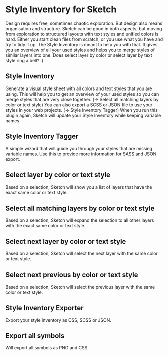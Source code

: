 # Style Inventory for Sketch

Design requires free, sometimes chaotic exploration. But design also means organisation and structure. Sketch can be good in both aspects, but moving from exploration to structured layouts with text styles and unified colors is hard. Either you start clean files from scratch, or you use what you have and try to tidy it up. The Style Inventory is meant to help you with that. It gives you an overview of all your used styles and helps you to merge styles of similar layers into one. Does select layer by color or select layer by text style ring a bell? :)

## Style Inventory
Generate a visual style sheet with all colors and text styles that you are using. This will help you to get an overview of your used styles so you can merge styles that are very close together. (-> Select all matching layers by color or text style) You can also export a SCSS or JSON file to use your styles in your web projects. (-> Style Inventory Tagger) When you run this plugin again, Sketch will update your Style Inventory while keeping variable names.

## Style Inventory Tagger
A simple wizard that will guide you through your styles that are missing variable names. Use this to provide more information for SASS and JSON export. 

## Select layer by color or text style
Based on a selection, Sketch will show you a list of layers that have the exact same color or text style.

## Select all matching layers by color or text style
Based on a selection, Sketch will expand the selection to all other layers with the exact same color or text style.

## Select next layer by color or text style
Based on a selection, Sketch will select the next layer with the same color or text style.

## Select next previous by color or text style
Based on a selection, Sketch will select the previous layer with the same color or text style.

## Style Inventory Exporter
Export your style inventory as CSS, SCSS or JSON.

## Export all symbols
Will export all symbols as PNG and CSS.